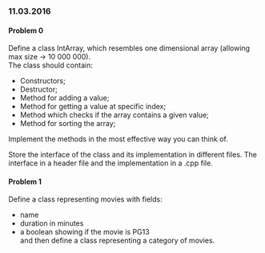 ### 11.03.2016

#### Problem 0

Define a class IntArray, which resembles one dimensional array (allowing max size -> 10 000 000).  
The class should contain: 
* Constructors; 
* Destructor;
* Method for adding a value; 
* Method for getting a value at specific index; 
* Method which checks if the array contains a given value;
* Method for sorting the array;

Implement the methods in the most effective way you can think of.

Store the interface of the class and its implementation in different files. The interface in a header file and the implementation in a .cpp file. 

#### Problem 1

Define a class representing movies with fields:
* name
* duration in minutes
* a boolean showing if the movie is PG13  
and then define a class representing a category of movies.
